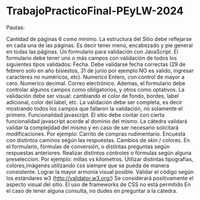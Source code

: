 # TrabajoPracticoFinal-PEyLW-2024

Pautas:

Cantidad de páginas 6 como mínimo.
La estructura del Sitio debe reflejarse en cada una de las páginas. Es decir tener menú, encabezado y pie general en todas las páginas.
Un formulario para validación con JavaScript. El formulario debe tener uno o más campos con validación de todos los siguientes tipos validados:
Fecha. Debe validarse fecha correctas (29 de febrero solo en año bisiestos, 31 de junio por ejemplo NO es valido, ingresar caracteres no numéricos, etc).
Numerico Entero, con control de mayor a cero.
Numerico decimal.
Correo electrónico.
Ademas, el formulario debe controlar algunos campos como obligatorios, y otros como optativos.
La validación debe ser visual: cambiando el color de fondo, bordes, label adicional, color del label, etc. La validación debe ser completa, es decir mostrando todos los campos que fallaron la validación, no solamente el primero.
Funcionalidad javascript. El sitio debe contar con cierta funcionalidad javascript acorde al dominio del mismo. La cátedra validará validar la complejidad del mismo y en caso de ser necesario solicitará modificaciones. Por ejemplo:
Carrito de compras rudimentario.
Encuesta con distintos caminos según las respuestas.
Cambios de skin / colores.
En el formulario, fórmulas de conversión, o distintas preguntas según respuestas anteriores.
Realizar distintos controles o fórmulas según alguna preseleccion. Por ejemplo: millas vs kilometros.
Utilizar distintas tipografías, colores,imágenes utilizando css siempre que se pueda de manera consistente.
Lograr la mayor armonía visual posible.
Validar el código según los estándares w3 (http://validator.w3.org/)
Se considerará positivamente el aspecto visual del sitio.
El uso de frameworks de CSS no está permitido
En el caso de tener alguna consulta, no dudes en preguntar a la cátedra.